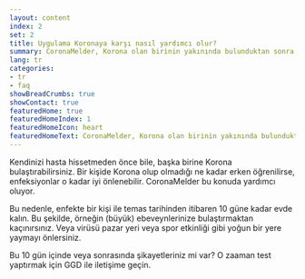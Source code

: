 ```yaml
---
layout: content
index: 2
set: 2
title: Uygulama Koronaya karşı nasıl yardımcı olur?
summary: CoronaMelder, Korona olan birinin yakınında bulunduktan sonra sizi uyarır.
lang: tr
categories:
- tr
- faq
showBreadCrumbs: true
showContact: true
featuredHome: true
featuredHomeIndex: 1
featuredHomeIcon: heart
featuredHomeText: CoronaMelder, Korona olan birinin yakınında bulunduktan sonra sizi uyarır.
---
```


Kendinizi hasta hissetmeden önce bile, başka birine Korona bulaştırabilirsiniz. Bir kişide Korona olup olmadığı ne kadar erken öğrenilirse, enfeksiyonlar o kadar iyi önlenebilir. CoronaMelder bu konuda yardımcı oluyor.

Bu nedenle, enfekte bir kişi ile temas tarihinden itibaren 10 güne kadar evde kalın. Bu şekilde, örneğin (büyük) ebeveynlerinize bulaştırmaktan kaçınırsınız. Veya virüsü pazar yeri veya spor etkinliği gibi yoğun bir yere yaymayı önlersiniz.

Bu 10 gün içinde veya sonrasında şikayetleriniz mi var? O zaaman test yaptırmak için GGD ile iletişime geçin.

